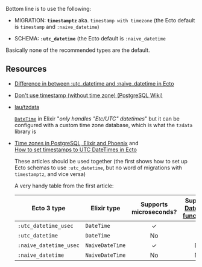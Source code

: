 Bottom line is to use the following:

  + MIGRATION: **`timestamptz`** aka. `timestamp with timezone`
    (the Ecto default is `timestamp` and `:naive_datetime`)

  + SCHEMA: **`:utc_datetime`**
    (the Ecto default is `:naive_datetime`

Basically none of the recommended types are the default.

## Resources

+ [Difference in between :utc_datetime and :naive_datetime in Ecto](https://elixirforum.com/t/difference-in-between-utc-datetime-and-naive-datetime-in-ecto/12551)
+ [Don't use timestamp (without time zone) (PostgreSQL Wiki)](https://wiki.postgresql.org/wiki/Don%27t_Do_This#Don.27t_use_timestamp_.28without_time_zone.29)

+ [lau/tzdata](https://github.com/lau/tzdata)
  
  [`DateTime`](https://hexdocs.pm/elixir/DateTime.html#from_naive/3)
  in   Elixir  "_only   handles  "Etc/UTC"
  datetimes_" but  it can be configured  with a custom
  time  zone  database,  which is  what  the  `tzdata`
  library is

+ [Time zones in PostgreSQL, Elixir and Phoenix](https://www.amberbit.com/blog/2017/8/3/time-zones-in-postgresql-elixir-and-phoenix/) and  
  [How to set timestamps to UTC DateTimes in Ecto](http://www.creativedeletion.com/2019/06/17/utc-timestamps-in-ecto.html)

  These   articles  should   be  used   together  (the
  first  shows  how to  set  up  Ecto schemas  to  use
  `:utc_datetime`,  but  no  word of  migrations  with
  `timestamptz`, and vice versa)

  A very handy table from the first article:

  <table>
    <thead>
      <tr>
        <th>Ecto 3 type</th>
        <th>Elixir type</th>
        <th style="text-align: center">Supports microseconds?</th>
        <th style="text-align: center">Supports <a href="https://hexdocs.pm/elixir/DateTime.html#to_unix/2">DateTime functions?</a></th>
        <th style="text-align: center">Supports NaiveDateTime functions?</th>
      </tr>
    </thead>
    <tbody>
      <tr>
        <td><code class="highlighter-rouge">:utc_datetime_usec</code></td>
        <td><code class="highlighter-rouge">DateTime</code></td>
        <td style="text-align: center">✓</td>
        <td style="text-align: center">✓</td>
        <td style="text-align: center">✓</td>
      </tr>
      <tr>
        <td><code class="highlighter-rouge">:utc_datetime</code></td>
        <td><code class="highlighter-rouge">DateTime</code></td>
        <td style="text-align: center">No</td>
        <td style="text-align: center">✓</td>
        <td style="text-align: center">✓</td>
      </tr>
      <tr>
        <td><code class="highlighter-rouge">:naive_datetime_usec</code></td>
        <td><code class="highlighter-rouge">NaiveDateTime</code></td>
        <td style="text-align: center">✓</td>
        <td style="text-align: center">No</td>
        <td style="text-align: center">✓</td>
      </tr>
      <tr>
        <td><code class="highlighter-rouge">:naive_datetime</code></td>
        <td><code class="highlighter-rouge">NaiveDateTime</code></td>
        <td style="text-align: center">No</td>
        <td style="text-align: center">No</td>
        <td style="text-align: center">✓</td>
      </tr>
    </tbody>
  </table>
